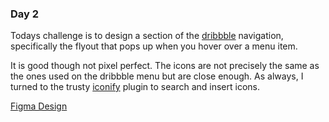 ### Day 2
Todays challenge is to design a section of the [dribbble](https://dribbble.com/) navigation, specifically the flyout that pops up when you hover over a menu item.

It is good though not pixel perfect. The icons are not precisely the same as the ones used on the dribbble menu but are close enough. As always, I turned to the trusty [iconify](https://www.figma.com/community/plugin/735098390272716381/Iconify) plugin to search and insert icons.

[Figma Design](https://www.figma.com/file/EVeh1TaFUVX6mS3KE4h0Ft/221108?node-id=0%3A1)